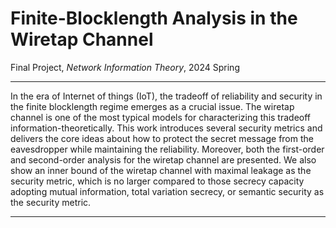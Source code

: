 # Finite-Blocklength Analysis in the Wiretap Channel

Final Project, _Network Information Theory_, 2024 Spring

---

In the era of Internet of things (IoT), the tradeoff of reliability and security in the finite blocklength
regime emerges as a crucial issue. The wiretap channel is one of the most typical models for characterizing
this tradeoff information-theoretically. This work introduces several security metrics and delivers the core
ideas about how to protect the secret message from the eavesdropper while maintaining the reliability.
Moreover, both the first-order and second-order analysis for the wiretap channel are presented.
We also show an inner bound of the wiretap channel with maximal leakage as the security metric, which
is no larger compared to those secrecy capacity adopting mutual information, total variation secrecy, or
semantic security as the security metric.

---

<VFDownload text='Download Paper' href='src/assets/projects/WTC-NIT/Finite_blocklength_WTC.pdf' as='Finite_blocklength_WTC.pdf'/>
